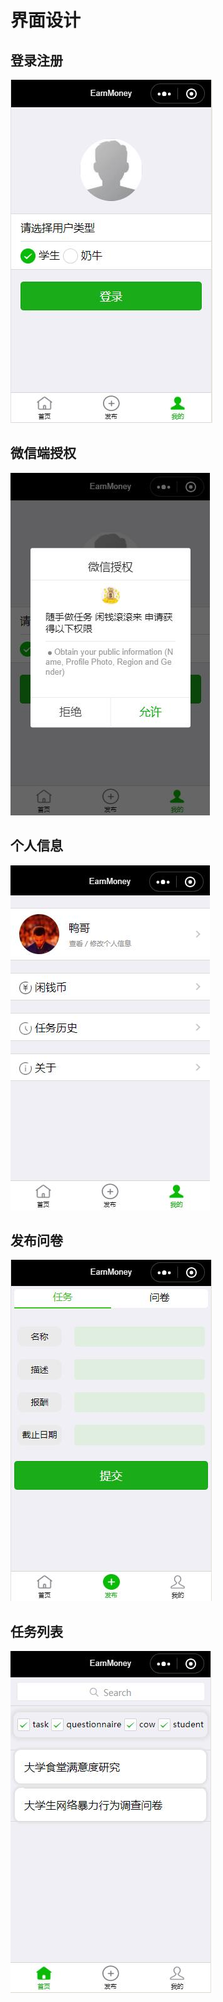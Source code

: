 # 界面设计
## 登录注册
![](images/ui2.jpg)
## 微信端授权
![](images/ui4.jpg)
## 个人信息
![](images/ui5.jpg)
## 发布问卷
![](images/ui3.jpg)
## 任务列表
![](images/ui1.jpg)
